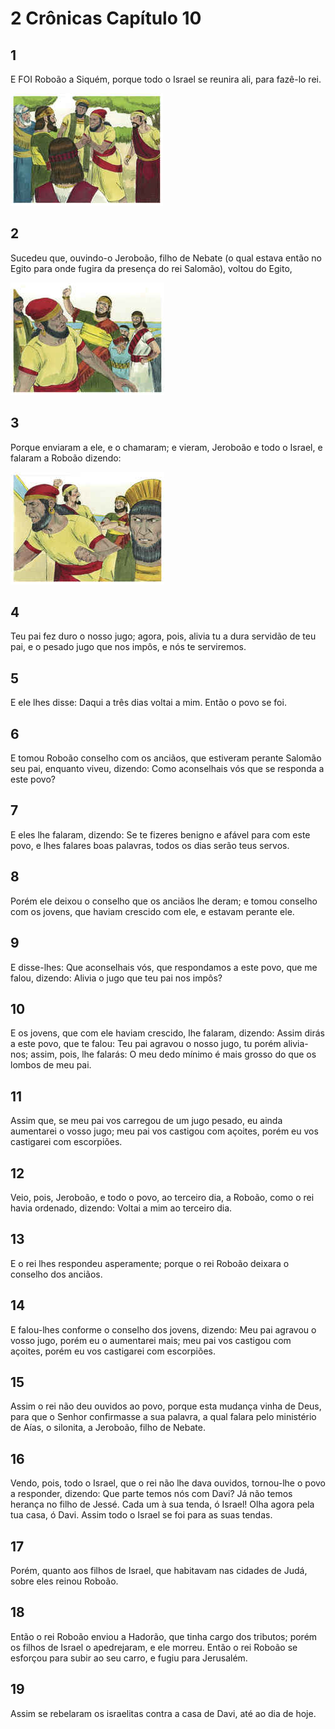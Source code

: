 # 2 Crônicas Capítulo 10

## 1
E FOI Roboão a Siquém, porque todo o Israel se reunira ali, para fazê-lo rei.

![](../.img/2Cr/10/1-0.jpg)

## 2
Sucedeu que, ouvindo-o Jeroboão, filho de Nebate (o qual estava então no Egito para onde fugira da presença do rei Salomão), voltou do Egito,

![](../.img/2Cr/10/2-0.jpg)

## 3
Porque enviaram a ele, e o chamaram; e vieram, Jeroboão e todo o Israel, e falaram a Roboão dizendo:

![](../.img/2Cr/10/3-0.jpg)

## 4
Teu pai fez duro o nosso jugo; agora, pois, alivia tu a dura servidão de teu pai, e o pesado jugo que nos impôs, e nós te serviremos.

## 5
E ele lhes disse: Daqui a três dias voltai a mim. Então o povo se foi.

## 6
E tomou Roboão conselho com os anciãos, que estiveram perante Salomão seu pai, enquanto viveu, dizendo: Como aconselhais vós que se responda a este povo?

## 7
E eles lhe falaram, dizendo: Se te fizeres benigno e afável para com este povo, e lhes falares boas palavras, todos os dias serão teus servos.

## 8
Porém ele deixou o conselho que os anciãos lhe deram; e tomou conselho com os jovens, que haviam crescido com ele, e estavam perante ele.

## 9
E disse-lhes: Que aconselhais vós, que respondamos a este povo, que me falou, dizendo: Alivia o jugo que teu pai nos impôs?

## 10
E os jovens, que com ele haviam crescido, lhe falaram, dizendo: Assim dirás a este povo, que te falou: Teu pai agravou o nosso jugo, tu porém alivia-nos; assim, pois, lhe falarás: O meu dedo mínimo é mais grosso do que os lombos de meu pai.

## 11
Assim que, se meu pai vos carregou de um jugo pesado, eu ainda aumentarei o vosso jugo; meu pai vos castigou com açoites, porém eu vos castigarei com escorpiões.

## 12
Veio, pois, Jeroboão, e todo o povo, ao terceiro dia, a Roboão, como o rei havia ordenado, dizendo: Voltai a mim ao terceiro dia.

## 13
E o rei lhes respondeu asperamente; porque o rei Roboão deixara o conselho dos anciãos.

## 14
E falou-lhes conforme o conselho dos jovens, dizendo: Meu pai agravou o vosso jugo, porém eu o aumentarei mais; meu pai vos castigou com açoites, porém eu vos castigarei com escorpiões.

## 15
Assim o rei não deu ouvidos ao povo, porque esta mudança vinha de Deus, para que o Senhor confirmasse a sua palavra, a qual falara pelo ministério de Aías, o silonita, a Jeroboão, filho de Nebate.

## 16
Vendo, pois, todo o Israel, que o rei não lhe dava ouvidos, tornou-lhe o povo a responder, dizendo: Que parte temos nós com Davi? Já não temos herança no filho de Jessé. Cada um à sua tenda, ó Israel! Olha agora pela tua casa, ó Davi. Assim todo o Israel se foi para as suas tendas.

## 17
Porém, quanto aos filhos de Israel, que habitavam nas cidades de Judá, sobre eles reinou Roboão.

## 18
Então o rei Roboão enviou a Hadorão, que tinha cargo dos tributos; porém os filhos de Israel o apedrejaram, e ele morreu. Então o rei Roboão se esforçou para subir ao seu carro, e fugiu para Jerusalém.

## 19
Assim se rebelaram os israelitas contra a casa de Davi, até ao dia de hoje.

